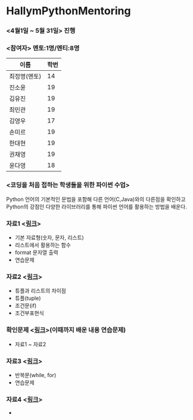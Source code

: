 ﻿# HallymPythonMentoring
### <4월1일 ~ 5월 31일> 진행  

### <참여자> 멘토:1명/멘티:8명
이름| 학번|
---|---|
최정명(멘토)|14|
진소윤|19
김유진|19
최민관|19
김영우|17
손미르|19
한대현|19
권채영|19
윤다영|18

### <코딩을 처음 접하는 학생들을 위한 파이썬 수업>
Python 언어의 기본적인 문법을 포함해 다른 언어(C,Java)와의 다른점을 확인하고 Python의 강점인 다양한 라이브러리를 통해 파이썬 언어를 활용하는 방법을 배운다.


### 자료1 <[링크](https://github.com/JeongMyeong/HallymPythonMentoring/blob/master/Resource_Files/Mentoring_Resource1.ipynb)>
- 기본 자료형(숫자, 문자, 리스트)
- 리스트에서 활용하는 함수
- format 문자열 출력
- 연습문제

### 자료2 <[링크](https://github.com/JeongMyeong/HallymPythonMentoring/blob/master/Resource_Files/Mentoring_Resource2.ipynb)>
- 튜플과 리스트의 차이점
- 튜플(tuple)
- 조건문(if)
- 조건부표현식

### 확인문제 <[링크](https://github.com/JeongMyeong/HallymPythonMentoring/blob/master/Problem/Basic_Problem.ipynb)>(이때까지 배운 내용 연습문제)
- 자료1 ~ 자료2

### 자료3 <[링크](https://github.com/JeongMyeong/HallymPythonMentoring/blob/master/Resource_Files/Mentoring_Resource3.ipynb)>
- 반복문(while, for)
- 연습문제
### 자료4 <[링크](https://github.com/JeongMyeong/HallymPythonMentoring/blob/master/Resource_Files/Mentoring_Resource4.ipynb)>
- 


